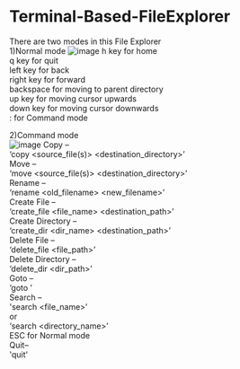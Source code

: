 # Terminal-Based-FileExplorer
There are two modes in this File Explorer  <br/>
1)Normal mode 
![image](https://user-images.githubusercontent.com/52348118/188543135-0575c2d9-13f3-4864-985f-0dd9cfedabd5.png)
h key for home <br/>
q key for quit <br/>
left key for back <br/>
right key for forward <br/>
backspace for moving to parent directory <br/>
up key for moving cursor upwards <br/>
down key for moving cursor downwards <br/>
: for Command mode <br/>



2)Command mode <br/>
![image](https://user-images.githubusercontent.com/52348118/188543307-a16129cf-52a8-49a7-a2c1-3fbb1b903f6e.png)
Copy – <br/>
‘copy <source_file(s)> <destination_directory>’ <br/>
Move – <br/>
‘move <source_file(s)> <destination_directory>’ <br/>
Rename – <br/>
‘rename <old_filename> <new_filename>’ <br/>
Create File – <br/>
‘create_file <file_name> <destination_path>’ <br/>
Create Directory – <br/>
‘create_dir <dir_name> <destination_path>’ <br/>
Delete File – <br/>
‘delete_file <file_path>’ <br/>
Delete Directory – <br/>
‘delete_dir <dir_path>’ <br/>
Goto – <br/>
‘goto <location>’ <br/>
Search – <br/>
'search <file_name>’ <br/>
or <br/>
‘search <directory_name>’ <br/>
ESC for Normal mode <br/>
Quit– <br/>
'quit' <br/>

